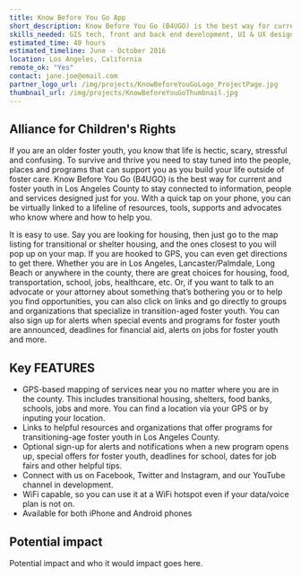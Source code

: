 ```yaml
---
title: Know Before You Go App
short_description: Know Before You Go (B4UGO) is the best way for current and foster youth in Los Angeles County to stay connected to information, people and services designed for them.
skills_needed: GIS tech, front and back end development, UI & UX design
estimated_time: 40 hours
estimated_timeline: June - October 2016
location: Los Angeles, California
remote_ok: "Yes"
contact: jane.joe@email.com
partner_logo_url: /img/projects/KnowBeforeYouGoLogo_ProjectPage.jpg
thumbnail_url: /img/projects/KnowBeforeYouGoThumbnail.jpg
---
```


## Alliance for Children's Rights

If you are an older foster youth, you know that life is hectic, scary, stressful and confusing. To survive and thrive you need to stay tuned into the people, places and programs that can support you as you build your life outside of foster care. Know Before You Go (B4UGO) is the best way for current and foster youth in Los Angeles County to stay connected to information, people and services designed just for you. With a quick tap on your phone, you can be virtually linked to a lifeline of resources, tools, supports and advocates who know where and how to help you.

It is easy to use. Say you are looking for housing, then just go to the map listing for transitional or shelter housing, and the ones closest to you will pop up on your map. If you are hooked to GPS, you can even get directions to get there. Whether you are in Los Angeles, Lancaster/Palmdale, Long Beach or anywhere in the county, there are great choices for housing, food, transportation, school, jobs, healthcare, etc. Or, if you want to talk to an advocate or your attorney about something that’s bothering you or to help you find opportunities, you can also click on links and go directly to groups and organizations that specialize in transition-aged foster youth. You can also sign up for alerts when special events and programs for foster youth are announced, deadlines for financial aid, alerts on jobs for foster youth
and more.

## Key FEATURES

* GPS-based mapping of services near you no matter where you are in the county. This includes transitional housing, shelters, food banks, schools, jobs and more. You can find a location via your GPS or by inputing your location.
* Links to helpful resources and organizations that offer programs for transitioning-age foster youth in Los Angeles County.
* Optional sign-up for alerts and notifications when a new program opens up, special offers for foster youth, deadlines for school, dates for job fairs and other helpful tips.
* Connect with us on Facebook, Twitter and Instagram, and our YouTube channel in development.
* WiFi capable, so you can use it at a WiFi hotspot even if your data/voice plan is not on.
* Available for both iPhone and Android phones

## Potential impact
Potential impact and who it would impact goes here.
